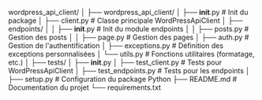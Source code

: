 wordpress_api_client/
│
├── wordpress_api_client/
│   ├── __init__.py                # Init du package
│   ├── client.py                  # Classe principale WordPressApiClient
│   ├── endpoints/
│   │   ├── __init__.py            # Init du module endpoints
│   │   ├── posts.py               # Gestion des posts
│   │   ├── page.py                # Gestion des pages
│   ├── auth.py                    # Gestion de l'authentification
│   ├── exceptions.py              # Définition des exceptions personnalisées
│   └── utils.py                   # Fonctions utilitaires (formatage, etc.)
│
├── tests/
│   ├── __init__.py
│   ├── test_client.py             # Tests pour WordPressApiClient
│   ├── test_endpoints.py          # Tests pour les endpoints
│
├── setup.py                       # Configuration du package Python
├── README.md                      # Documentation du projet
└── requirements.txt  